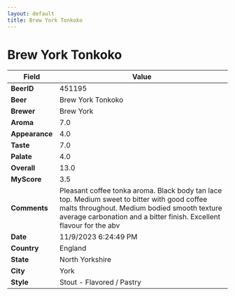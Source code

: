 ```yaml
---
layout: default
title: Brew York Tonkoko
---
```


# Brew York Tonkoko

| Field         | Value     |
|---------------|-----------|
| **BeerID** | 451195 |
| **Beer** | Brew York Tonkoko |
| **Brewer** | Brew York |
| **Aroma** | 7.0 |
| **Appearance** | 4.0 |
| **Taste** | 7.0 |
| **Palate** | 4.0 |
| **Overall** | 13.0 |
| **MyScore** | 3.5 |
| **Comments** | Pleasant coffee tonka aroma. Black body tan lace top. Medium sweet to bitter with good coffee malts throughout. Medium bodied smooth texture average carbonation and a bitter finish. Excellent flavour for the abv |
| **Date** | 11/9/2023 6:24:49 PM |
| **Country** | England |
| **State** | North Yorkshire |
| **City** | York |
| **Style** | Stout - Flavored / Pastry |
